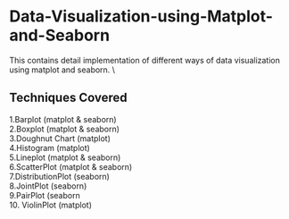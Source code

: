 # Data-Visualization-using-Matplot-and-Seaborn
This contains detail implementation of different ways of data visualization using matplot and seaborn. 
\
## Techniques Covered
1.Barplot (matplot & seaborn) \
2.Boxplot (matplot & seaborn)\
3.Doughnut Chart (matplot)\
4.Histogram (matplot)\
5.Lineplot (matplot & seaborn)\
6.ScatterPlot (matplot & seaborn)\
7.DistributionPlot (seaborn)\
8.JointPlot (seaborn)\
9.PairPlot (seaborn\
10. ViolinPlot (matplot)
